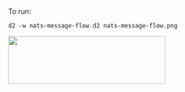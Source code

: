 To run: 
```
d2 -w nats-message-flow.d2 nats-message-flow.png
```

<p align="left">
  <img width="318.978mm" height="97.003448mm" src="./nats-message-flow.svgsvg">
</p>